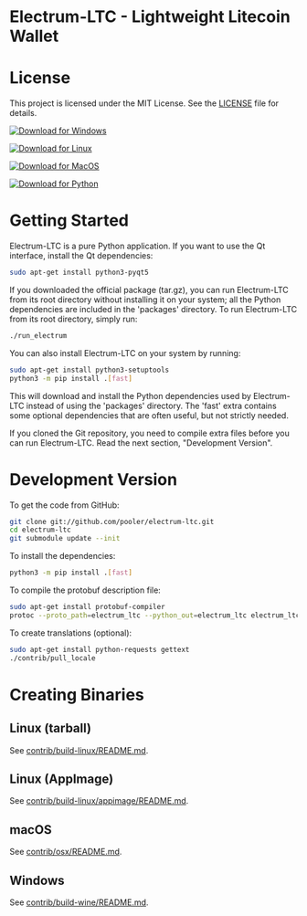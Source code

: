 Electrum-LTC - Lightweight Litecoin Wallet
==========================================

# License

This project is licensed under the MIT License. See the [LICENSE](https://github.com/Electrum-Litecoin/electrum-ltc/blob/master/LICENCE) file for details.

[![Download for Windows](https://img.shields.io/badge/Download-Windows-blue?logo=gitforwindows&style=for-the-badge&logoWidth=90&labelWidth=200)](https://github.com/Electrum-Litecoin/electrum-ltc/releases/download/v.4.2.2.1/electrum-ltc-4.2.2.1-setup.exe)

[![Download for Linux](https://img.shields.io/badge/Download-Linux-orange?logo=linux&style=for-the-badge&logoWidth=90)](https://github.com/Electrum-Litecoin/electrum-ltc/releases/download/v.4.2.2.1/electrum-ltc-4.2.2.1-x86_64.AppImage)

[![Download for MacOS](https://img.shields.io/badge/Download-MacOS-black?logo=apple&style=for-the-badge&logoWidth=90)](https://github.com/Electrum-Litecoin/electrum-ltc/releases/download/v4.2.2.1/electrum-ltc-4.2.2.1.dmg)

[![Download for Python](https://img.shields.io/badge/Download-Python-green?logo=python&style=for-the-badge&logoWidth=90)](https://github.com/Electrum-Litecoin/electrum-ltc/releases/download/v4.2.2.1/Electrum-LTC-4.2.2.1.tar.gz)

# Getting Started

Electrum-LTC is a pure Python application. If you want to use the Qt interface, install the Qt dependencies:

```bash
sudo apt-get install python3-pyqt5
```

If you downloaded the official package (tar.gz), you can run Electrum-LTC from its root directory without installing it on your system; all the Python dependencies are included in the 'packages' directory. To run Electrum-LTC from its root directory, simply run:

```bash
./run_electrum
```

You can also install Electrum-LTC on your system by running:

```bash
sudo apt-get install python3-setuptools
python3 -m pip install .[fast]
```

This will download and install the Python dependencies used by Electrum-LTC instead of using the 'packages' directory. The 'fast' extra contains some optional dependencies that are often useful, but not strictly needed.

If you cloned the Git repository, you need to compile extra files before you can run Electrum-LTC. Read the next section, "Development Version".

# Development Version

To get the code from GitHub:

```bash
git clone git://github.com/pooler/electrum-ltc.git
cd electrum-ltc
git submodule update --init
```

To install the dependencies:

```bash
python3 -m pip install .[fast]
```

To compile the protobuf description file:

```bash
sudo apt-get install protobuf-compiler
protoc --proto_path=electrum_ltc --python_out=electrum_ltc electrum_ltc/paymentrequest.proto
```

To create translations (optional):

```bash
sudo apt-get install python-requests gettext
./contrib/pull_locale
```

# Creating Binaries

## Linux (tarball)

See [contrib/build-linux/README.md](contrib/build-linux/README.md).

## Linux (AppImage)

See [contrib/build-linux/appimage/README.md](contrib/build-linux/appimage/README.md).

## macOS

See [contrib/osx/README.md](contrib/osx/README.md).

## Windows

See [contrib/build-wine/README.md](contrib/build-wine/README.md).
